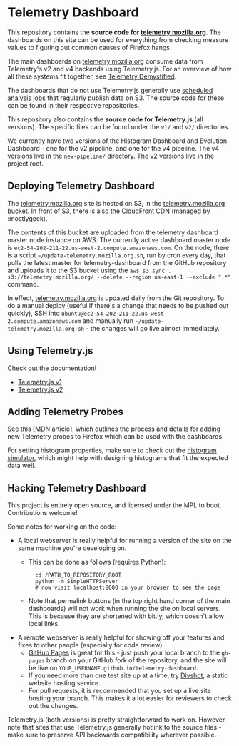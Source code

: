 Telemetry Dashboard
===================

This repository contains the **source code for [telemetry.mozilla.org](http://telemetry.mozilla.org)**. The dashboards on this site can be used for everything from checking measure values to figuring out common causes of Firefox hangs.

The main dashboards on [telemetry.mozilla.org](http://telemetry.mozilla.org) consume data from Telemetry's v2 and v4 backends using Telemetry.js. For an overview of how all these systems fit together, see [Telemetry Demystified](http://anthony-zhang.me/blog/telemetry-demystified/).

The dashboards that do not use Telemetry.js generally use [scheduled analysis jobs](http://telemetry-dash.mozilla.org/) that regularly publish data on S3. The source code for these can be found in their respective repositories.

This repository also contains the **source code for Telemetry.js** (all versions). The specific files can be found under the `v1/` and `v2/` directories.

We currently have two versions of the Histogram Dashboard and Evolution Dashboard - one for the v2 pipeline, and one for the v4 pipeline. The v4 versions live in the `new-pipeline/` directory. The v2 versions live in the project root.

Deploying Telemetry Dashboard
-----------------------------

The [telemetry.mozilla.org](http://telemetry.mozilla.org) site is hosted on S3, in the [telemetry.mozilla.org bucket](https://console.aws.amazon.com/s3/home#&bucket=telemetry.mozilla.org). In front of S3, there is also the CloudFront CDN (managed by :mostlygeek).

The contents of this bucket are uploaded from the telemetry dashboard master node instance on AWS. The currently active dashboard master node is `ec2-54-202-211-22.us-west-2.compute.amazonaws.com`. On the node, there is a script `~/update-telemetry.mozilla.org.sh`, run by cron every day, that pulls the latest master for telemetry-dashboard from the GitHub repository and uploads it to the S3 bucket using the `aws s3 sync . s3://telemetry.mozilla.org/ --delete --region us-east-1 --exclude ".*"` command.

In effect, [telemetry.mozilla.org](http://telemetry.mozilla.org) is updated daily from the Git repository. To do a manual deploy (useful if there's a change that needs to be pushed out quickly), SSH into `ubuntu@ec2-54-202-211-22.us-west-2.compute.amazonaws.com` and manually run `~/update-telemetry.mozilla.org.sh` - the changes will go live almost immediately.

Using Telemetry.js
------------------

Check out the documentation!

* [Telemetry.js v1](http://telemetry.mozilla.org/docs.html)
* [Telemetry.js v2](https://github.com/mozilla/telemetry-dashboard/blob/master/v2/doc.md)

Adding Telemetry Probes
-----------------------

See this [MDN article], which outlines the process and details for adding new Telemetry probes to Firefox which can be used with the dashboards.

For setting histogram properties, make sure to check out the [histogram simulator](http://telemetry.mozilla.org/histogram-simulator/), which might help with designing histograms that fit the expected data well.

Hacking Telemetry Dashboard
---------------------------

This project is entirely open source, and licensed under the MPL to boot. Contributions welcome!

Some notes for working on the code:

* A local webserver is really helpful for running a version of the site on the same machine you're developing on.
  * This can be done as follows (requires Python):

          cd /PATH_TO_REPOSITORY_ROOT
          python -m SimpleHTTPServer
          # now visit localhost:8000 in your browser to see the page

  * Note that permalink buttons (in the top right hand corner of the main dashboards) will not work when running the site on local servers. This is because they are shortened with bit.ly, which doesn't allow local links.
* A remote webserver is really helpful for showing off your features and fixes to other people (especially for code review).
  * [GitHub Pages](https://pages.github.com/) is great for this - just push your local branch to the `gh-pages` branch on your GitHub fork of the repository, and the site will be live on `YOUR_USERNAME.github.io/telemetry-dashboard`.
  * If you need more than one test site up at a time, try [Divshot](https://divshot.com/), a static website hosting service.
  * For pull requests, it is recommended that you set up a live site hosting your branch. This makes it a lot easier for reviewers to check out the changes.

Telemetry.js (both versions) is pretty straightforward to work on. However, note that sites that use Telemetry.js generally hotlink to the source files - make sure to preserve API backwards compatibility wherever possible.
